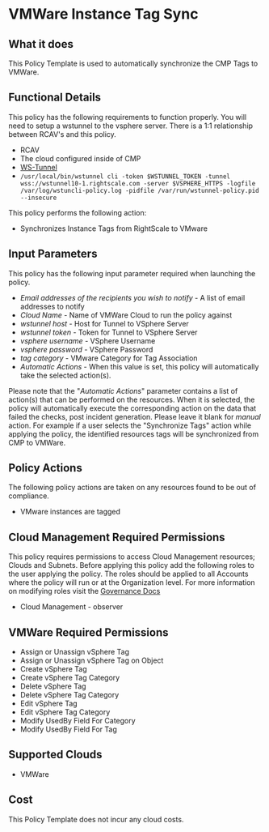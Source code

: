 # VMWare Instance Tag Sync

## What it does

This Policy Template is used to automatically synchronize the CMP Tags to VMWare.

## Functional Details

This policy has the following requirements to function properly. You will need to setup a wstunnel to the vsphere server. There is a 1:1 relationship between RCAV's and this policy.

- RCAV
- The cloud configured inside of CMP
- [WS-Tunnel](https://github.com/rightscale/wstunnel)
- `/usr/local/bin/wstunnel cli -token $WSTUNNEL_TOKEN -tunnel wss://wstunnel10-1.rightscale.com -server $VSPHERE_HTTPS -logfile /var/log/wstuncli-policy.log -pidfile /var/run/wstunnel-policy.pid --insecure`

This policy performs the following action:

- Synchronizes Instance Tags from RightScale to VMware

## Input Parameters

This policy has the following input parameter required when launching the policy.

- *Email addresses of the recipients you wish to notify* - A list of email addresses to notify
- *Cloud Name* - Name of VMWare Cloud to run the policy against
- *wstunnel host* - Host for Tunnel to VSphere Server
- *wstunnel token* - Token for Tunnel to VSphere Server
- *vsphere username* - VSphere Username
- *vsphere password* - VSphere Password
- *tag category* - VMware Category for Tag Association
- *Automatic Actions* - When this value is set, this policy will automatically take the selected action(s).

Please note that the "*Automatic Actions*" parameter contains a list of action(s) that can be performed on the resources. When it is selected, the policy will automatically execute the corresponding action on the data that failed the checks, post incident generation. Please leave it blank for *manual* action.
For example if a user selects the "Synchronize Tags" action while applying the policy, the identified resources tags will be synchronized from CMP to VMWare.

## Policy Actions

The following policy actions are taken on any resources found to be out of compliance.

- VMware instances are tagged

## Cloud Management Required Permissions

This policy requires permissions to access Cloud Management resources; Clouds and Subnets.  Before applying this policy add the following roles to the user applying the policy.  The roles should be applied to all Accounts where the policy will run or at the Organization level. For more information on modifying roles visit the [Governance Docs](https://docs.rightscale.com/cm/ref/user_roles.html)

- Cloud Management - observer

## VMWare Required Permissions

- Assign or Unassign vSphere Tag
- Assign or Unassign vSphere Tag on Object
- Create vSphere Tag
- Create vSphere Tag Category
- Delete vSphere Tag
- Delete vSphere Tag Category
- Edit vSphere Tag
- Edit vSphere Tag Category
- Modify UsedBy Field For Category
- Modify UsedBy Field For Tag

## Supported Clouds

- VMWare

## Cost

This Policy Template does not incur any cloud costs.
